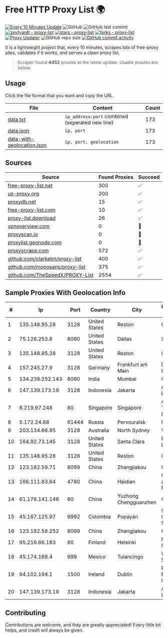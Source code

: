 
# Free HTTP Proxy List 🌍

[![Every 10 Minutes Update](https://github.com/mertguvencli/http-proxy-list/actions/workflows/main.yml/badge.svg?branch=main)](https://github.com/mertguvencli/http-proxy-list/actions/workflows/main.yml)
![GitHub](https://img.shields.io/github/license/mertguvencli/http-proxy-list)
![GitHub last commit](https://img.shields.io/github/last-commit/mertguvencli/http-proxy-list)
[![zevtyardt - proxy-list](https://img.shields.io/static/v1?label=zevtyardt&message=proxy-list&color=blue&logo=github)](https://github.com/zevtyardt/proxy-list "Go to GitHub repo")
[![stars - proxy-list](https://img.shields.io/github/stars/zevtyardt/proxy-list?style=social)](https://github.com/zevtyardt/proxy-list)
[![forks - proxy-list](https://img.shields.io/github/forks/zevtyardt/proxy-list?style=social)](https://github.com/zevtyardt/proxy-list)
[![Proxy Updater](https://github.com/zevtyardt/proxy-list/workflows/Proxy%20Updater/badge.svg)](https://github.com/zevtyardt/proxy-list/actions?query=workflow:"Proxy+Updater")
![GitHub repo size](https://img.shields.io/github/repo-size/zevtyardt/proxy-list)
[![GitHub commit activity](https://img.shields.io/github/commit-activity/m/zevtyardt/proxy-list?logo=commits)](https://github.com/zevtyardt/proxy-list/commits/main)

It is a lightweight project that, every 10 minutes, scrapes lots of free-proxy sites, validates if it works, and serves a clean proxy list.

> Scraper found **4452** proxies at the latest update. Usable proxies are below.

## Usage

Click the file format that you want and copy the URL.

|File|Content|Count|
|----|-------|-----|
|[data.txt](https://raw.githubusercontent.com/mertguvencli/http-proxy-list/main/proxy-list/data.txt)|`ip_address:port` combined (seperated new line)|173|
|[data.json](https://raw.githubusercontent.com/mertguvencli/http-proxy-list/main/proxy-list/data.json)|`ip, port`|173|
|[data-with-geolocation.json](https://raw.githubusercontent.com/mertguvencli/http-proxy-list/main/proxy-list/data-with-geolocation.json)|`ip, port, geolocation`|173|

## Sources

|Source|Found Proxies|Succeed|
|------|-------------|-------|
|[free-proxy-list.net](https://free-proxy-list.net)|300|✅|
|[us-proxy.org](https://www.us-proxy.org)|200|✅|
|[proxydb.net](http://proxydb.net)|15|✅|
|[free-proxy-list.com](https://free-proxy-list.com/?page=&port=&type%5B%5D=http&type%5B%5D=https&up_time=0&search=Search)|10|✅|
|[proxy-list.download](https://www.proxy-list.download/HTTP)|26|✅|
|[vpnoverview.com](https://vpnoverview.com/privacy/anonymous-browsing/free-proxy-servers)|0|🚫|
|[proxyscan.io](https://www.proxyscan.io)|0|🚫|
|[proxylist.geonode.com](https://proxylist.geonode.com/api/proxy-list?limit=300&page=1&sort_by=lastChecked&sort_type=desc&protocols=http,https)|0|🚫|
|[proxyscrape.com](https://api.proxyscrape.com/v2/?request=displayproxies&protocol=http&timeout=10000&country=all&ssl=all&anonymity=all)|572|✅|
|[github.com/clarketm/proxy-list](https://raw.githubusercontent.com/clarketm/proxy-list/master/proxy-list-raw.txt)|400|✅|
|[github.com/monosans/proxy-list](https://raw.githubusercontent.com/monosans/proxy-list/main/proxies/http.txt)|375|✅|
|[github.com/TheSpeedX/PROXY-List](https://raw.githubusercontent.com/TheSpeedX/PROXY-List/master/http.txt)|2554|✅|


## Sample Proxies With Geolocation Info

|#|Ip|Port|Country|City|Internet Service Provider|
|-|--|----|-------|----|-------------------------|
|1|135.148.95.28|3128|United States|Reston|OVH SAS|
|2|75.126.253.8|8080|United States|Dallas|SoftLayer|
|3|135.148.95.28|3128|United States|Reston|OVH SAS|
|4|157.245.27.9|3128|Germany|Frankfurt am Main|DigitalOcean, LLC|
|5|134.238.252.143|8080|India|Mumbai|Google LLC|
|6|147.139.173.19|3128|Indonesia|Jakarta|Alibaba.com LLC|
|7|8.219.97.248|80|Singapore|Singapore|Alibaba (US) Technology Co., Ltd.|
|8|5.172.24.68|61444|Russia|Pervouralsk|INSYS network|
|9|203.134.66.85|3128|Australia|North Sydney|Vocus PTY LTD|
|10|164.92.73.145|3128|United States|Santa Clara|DigitalOcean, LLC|
|11|135.148.95.28|3128|United States|Reston|OVH SAS|
|12|123.182.59.71|8089|China|Zhangjiakou|Chinanet|
|13|166.111.83.64|4780|China|Haidian|China Education and Research Network Center|
|14|61.178.141.146|80|China|Yuzhong Chengguanzhen|Chinanet|
|15|45.167.125.97|9992|Colombia|Popayán|Sepcom Comunicaciones SAS|
|16|123.182.58.252|8089|China|Zhangjiakou|Chinanet|
|17|95.216.66.183|80|Finland|Helsinki|Hetzner Online GmbH|
|18|45.174.168.4|999|Mexico|Tulancingo|Wiiki Networks S De R.l. De C.V.|
|19|94.102.194.1|1500|Ireland|Dublin|Regional Broadband Ireland Ltd|
|20|147.139.173.19|3128|Indonesia|Jakarta|Alibaba.com LLC|



## Contributing

Contributions are welcome, and they are greatly appreciated! Every
little bit helps, and credit will always be given.

